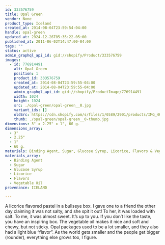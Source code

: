 ```yaml
---
id: 333576759
title: Opal Green
vendor: None
product_type: Iceland
created_at: 2014-08-04T23:59:54-04:00
handle: opal-green
updated_at: 2024-12-26T05:35:22-05:00
published_at: 2011-06-02T14:47:00-04:00
tags: ""
status: active
admin_graphql_api_id: gid://shopify/Product/333576759
images:
  - id: 776914491
    alt: Opal Green
    position: 1
    product_id: 333576759
    created_at: 2014-08-04T23:59:55-04:00
    updated_at: 2014-08-04T23:59:55-04:00
    admin_graphql_api_id: gid://shopify/ProductImage/776914491
    width: 1024
    height: 1024
    src: ./opal-green/opal-green__0.jpg
    variant_ids: []
    oldSrc: https://cdn.shopify.com/s/files/1/0589/2901/products/IMG_4058.jpeg?v=1407211195
    thumb: ./opal-green/opal-green__0-thumb.jpg
dimensions: 3" x 2.25" x 1", 60 g.
dimensions_array:
  - 3"
  - 2.25"
  - 1"
  - 60 g.
materials: Binding Agent, Sugar, Glucose Syrup, Licorice, Flavors & Vegetable Oil
materials_array:
  - Binding Agent
  - Sugar
  - Glucose Syrup
  - Licorice
  - Flavors
  - Vegetable Oil
provenance: ICELAND

---
```


A licorice flavored pastel in a bullseye box. I gave one to a friend the other day claiming it was not salty, and she spit it out! To her, it was loaded with salt. To me, it was almost sweet. It’s up to you. If you don’t like the taste, you have an inspiring box. The vegetable oil makes it nice and soft and chewy, but not sticky. Opal packages used to be a lot smaller, and they also had a light blue “flavor”. As the world gets smaller and the people get bigger (rounder), everything else grows too, I figure.